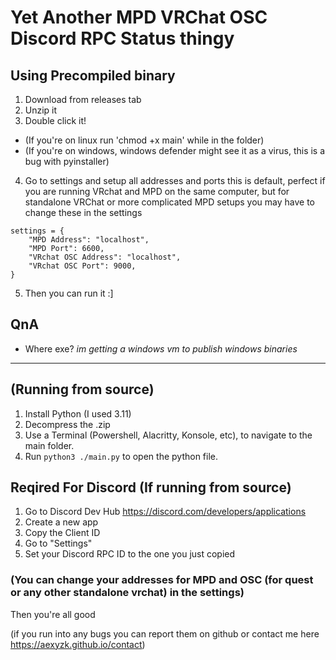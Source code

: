 # Yet Another MPD VRChat OSC Discord RPC Status thingy

## Using Precompiled binary
1. Download from releases tab
2. Unzip it
3. Double click it!
 - (If you're on linux run 'chmod +x main' while in the folder)
 - (If you're on windows, windows defender might see it as a virus, this is a bug with pyinstaller)
4. Go to settings and setup all addresses and ports this is default, perfect if you are running VRchat and MPD on the same computer, but for standalone VRChat or more complicated MPD setups you may have to change these in the settings
```
settings = {
    "MPD Address": "localhost",
    "MPD Port": 6600,
    "VRchat OSC Address": "localhost",
    "VRchat OSC Port": 9000,
}
```
5. Then you can run it :]

## QnA
 - Where exe?
  *im getting a windows vm to publish windows binaries*

---

## (Running from source)
1. Install Python (I used 3.11)
2. Decompress the .zip
3. Use a Terminal (Powershell, Alacritty, Konsole, etc), to navigate to the main folder.
4. Run `python3 ./main.py` to open the python file.

## Reqired For Discord (If running from source)
1. Go to Discord Dev Hub https://discord.com/developers/applications
2. Create a new app
3. Copy the Client ID
4. Go to "Settings"
5. Set your Discord RPC ID to the one you just copied

### (You can change your addresses for MPD and OSC (for quest or any other standalone vrchat) in the settings)

Then you're all good

(if you run into any bugs you can report them on github or contact me here https://aexyzk.github.io/contact)
